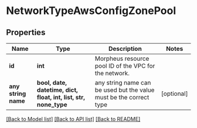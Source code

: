 # NetworkTypeAwsConfigZonePool


## Properties
Name | Type | Description | Notes
------------ | ------------- | ------------- | -------------
**id** | **int** | Morpheus resource pool ID of the VPC for the network. | 
**any string name** | **bool, date, datetime, dict, float, int, list, str, none_type** | any string name can be used but the value must be the correct type | [optional]

[[Back to Model list]](../README.md#documentation-for-models) [[Back to API list]](../README.md#documentation-for-api-endpoints) [[Back to README]](../README.md)


